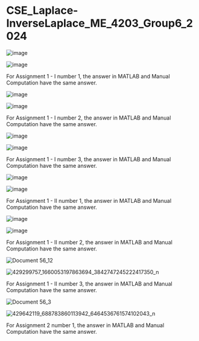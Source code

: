 # CSE_Laplace-InverseLaplace_ME_4203_Group6_2024

![image](https://github.com/Vincent-Alcantara/CSE_Laplace-InverseLaplace_ME_4203_Group6_2024/assets/160556975/a275c412-8e7e-4389-90b4-cbca45b2ca29)

![image](https://github.com/Vincent-Alcantara/CSE_Laplace-InverseLaplace_ME_4203_Group6_2024/assets/160556975/304cde33-f06e-4d10-9d25-629d983d918a)

For Assignment 1 - I number 1, the answer in MATLAB and Manual Computation have the same answer.

![image](https://github.com/Vincent-Alcantara/CSE_Laplace-InverseLaplace_ME_4203_Group6_2024/assets/160556975/7039d5f9-1c75-4b89-a990-3072facaac89)

![image](https://github.com/Vincent-Alcantara/CSE_Laplace-InverseLaplace_ME_4203_Group6_2024/assets/160556975/de4d7c04-cbfd-49dd-8403-f116c155c160)

For Assignment 1 - I number 2, the answer in MATLAB and Manual Computation have the same answer.

![image](https://github.com/Vincent-Alcantara/CSE_Laplace-InverseLaplace_ME_4203_Group6_2024/assets/160556975/5ec40371-b81c-4c59-af1c-53b585361e21)

![image](https://github.com/Vincent-Alcantara/CSE_Laplace-InverseLaplace_ME_4203_Group6_2024/assets/160556975/409a2d6e-100c-4eda-af39-bca40f35c7ac)

For Assignment 1 - I number 3, the answer in MATLAB and Manual Computation have the same answer.

![image](https://github.com/Vincent-Alcantara/CSE_Laplace-InverseLaplace_ME_4203_Group6_2024/assets/160557061/29f106dd-ad59-4412-815a-dd671d8fcb79)

![image](https://github.com/Vincent-Alcantara/CSE_Laplace-InverseLaplace_ME_4203_Group6_2024/assets/160557061/dc77a37b-7974-4e75-ad32-615623ec4aca)

For Assignment 1 - II number 1, the answer in MATLAB and Manual Computation have the same answer.

![image](https://github.com/Vincent-Alcantara/CSE_Laplace-InverseLaplace_ME_4203_Group6_2024/assets/160557061/c3da1e33-84ad-4f6f-9783-4f3650ad4b0f)

![image](https://github.com/Vincent-Alcantara/CSE_Laplace-InverseLaplace_ME_4203_Group6_2024/assets/160557061/2ae9f39a-9f09-467d-bd8b-0508b7c2f253)

For Assignment 1 - II number 2, the answer in MATLAB and Manual Computation have the same answer.

![Document 56_12](https://github.com/Vincent-Alcantara/CSE_Laplace-InverseLaplace_ME_4203_Group6_2024/assets/161010463/cd70ae43-aa48-4bb1-b640-0416472b2677)

![429299757_1660053197863694_3842747245222417350_n](https://github.com/Vincent-Alcantara/CSE_Laplace-InverseLaplace_ME_4203_Group6_2024/assets/161010463/3a8c254e-e5a2-4682-9295-f30b3ebe6eb5)

For Assignment 1 - II number 3, the answer in MATLAB and Manual Computation have the same answer.

![Document 56_3](https://github.com/Vincent-Alcantara/CSE_Laplace-InverseLaplace_ME_4203_Group6_2024/assets/161010463/2011fd98-828f-4984-a5ff-b49b663c4435)

![429642119_688783860113942_6464536761574102043_n](https://github.com/Vincent-Alcantara/CSE_Laplace-InverseLaplace_ME_4203_Group6_2024/assets/161010463/0a3f5e41-1856-4e73-aa21-8da27a07f7c3)

For Assignment 2 number 1, the answer in MATLAB and Manual Computation have the same answer.

